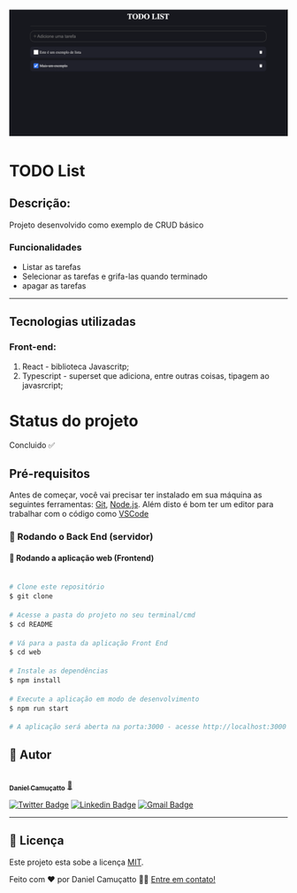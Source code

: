 <h1 style=" text-align:center">  
    <img src="exemplo.png" />
</h1>

# TODO List

## Descrição: 
Projeto desenvolvido como exemplo de CRUD básico 
### Funcionalidades
- Listar as tarefas
- Selecionar as tarefas e grifa-las quando terminado
- apagar as tarefas
----
## Tecnologias utilizadas 
### Front-end:
1. React - biblioteca Javascritp; 
2. Typescript - superset que adiciona, entre outras coisas, tipagem ao javasrcript;


# Status do projeto
Concluido :white_check_mark:

## Pré-requisitos

Antes de começar, você vai precisar ter instalado em sua máquina as seguintes ferramentas:
[Git](https://git-scm.com), [Node.js](https://nodejs.org/en/). 
Além disto é bom ter um editor para trabalhar com o código como [VSCode](https://code.visualstudio.com/)

### 🎲 Rodando o Back End (servidor)

#### 🧭 Rodando a aplicação web (Frontend)

```bash

# Clone este repositório
$ git clone 

# Acesse a pasta do projeto no seu terminal/cmd
$ cd README

# Vá para a pasta da aplicação Front End
$ cd web

# Instale as dependências
$ npm install

# Execute a aplicação em modo de desenvolvimento
$ npm run start

# A aplicação será aberta na porta:3000 - acesse http://localhost:3000

```
## 🦸 Autor

<a href="#">
 <img style="border-radius: 50%;" src="https://avatars.githubusercontent.com/u/60949316?s=400&u=58d5b8cccd8c3322ca588d9e198b307dec58b8d9&v=4" width="100px;" alt=""/>
 <br />
 <sub><b>Daniel Camuçatto</b></sub></a> <a href="https://blog.rocketseat.com.br/author/thiago/" title="Daniel Camucatto">🚀</a>
 <br />

[![Twitter Badge](https://img.shields.io/badge/-@daniel-1ca0f1?style=flat-square&labelColor=1ca0f1&logo=twitter&logoColor=white&link=https://twitter.com/DanielCamucatto)](https://twitter.com/danielcamucatto) [![Linkedin Badge](https://img.shields.io/badge/-Daniel_Camucatto-blue?style=flat-square&logo=Linkedin&logoColor=white&link=https://www.linkedin.com/in/tgmarinho/)](https://www.linkedin.com/in/danielcamucatto/) 
[![Gmail Badge](https://img.shields.io/badge/-daniel.camucatto@gmail.com-c14438?style=flat-square&logo=Gmail&logoColor=white&link=mailto:tgmarinho@gmail.com)](mailto:daniel.camucatto@gmail.com)

---

## 📝 Licença

Este projeto esta sobe a licença [MIT](./LICENSE).

Feito com ❤️ por Daniel Camuçatto 👋🏽 [Entre em contato!](https://www.linkedin.com/in/danielcamucatto/)


         

